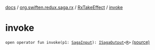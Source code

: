 [docs](../../index.md) / [org.swiften.redux.saga.rx](../index.md) / [RxTakeEffect](index.md) / [invoke](./invoke.md)

# invoke

`open operator fun invoke(p1: `[`SagaInput`](../../org.swiften.redux.saga.common/-saga-input/index.md)`): `[`ISagaOutput`](../../org.swiften.redux.saga.common/-i-saga-output/index.md)`<`[`R`](index.md#R)`>` [(source)](https://github.com/protoman92/KotlinRedux/tree/master/common/common-rx-saga/src/main/kotlin/org/swiften/redux/saga/rx/RxTakeEffect.kt#L33)